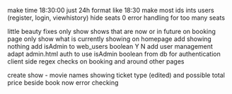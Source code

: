 make time 18:30:00 just 24h format like 18:30
make most ids ints
users (register, login, viewhistory)
hide seats 0
error handling for too many seats

little beauty fixes
only show shows that are now or in future on booking page
only show what is currently showing on homepage add showing nothing
add isAdmin to web_users boolean Y N
add user management
adapt admin.html auth to use isAdmin boolean from db for authentication
client side regex checks on booking and around other pages


create show - movie names
showing ticket type (edited)
and possible total price beside book now
error checking